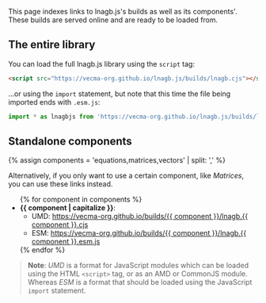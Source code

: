 This page indexes links to lnagb.js's builds as well as its components'. These
builds are served online and are ready to be loaded from.

## The entire library

You can load the full lnagb.js library using the `script` tag:

```html
<script src="https://vecma-org.github.io/lnagb.js/builds/lnagb.cjs"></script>
```

...or using the `import` statement, but note that this time the file being
imported ends with `.esm.js`:

```javascript
import * as lnagbjs from 'https://vecma-org.github.io/lnagb.js/builds/lnagb.esm.js';
```

## Standalone components

{% assign components = 'equations,matrices,vectors' | split: ',' %}

Alternatively, if you only want to use a certain component, like _Matrices_, you
can use these links instead.

<ul>
{% for component in components %}
	<li>
		<b>{{ component | capitalize }}</b>:
		<ul>
			<li>
				UMD: <a href="./{{ component }}/lnagb.{{ component }}.js">
					https://vecma-org.github.io/builds/{{ component }}/lnagb.{{ component }}.cjs
				</a>
			</li>
			<li>
				ESM: <a href="./{{ component }}/lnagb.{{ component }}.esm.js">
					https://vecma-org.github.io/builds/{{ component }}/lnagb.{{ component }}.esm.js
				</a>
			</li>
		</ul>
	</li>
{% endfor %}
</ul>

> **Note**: _UMD_ is a format for JavaScript modules which can be loaded using
> the HTML `<script>` tag, or as an AMD or CommonJS module. Whereas _ESM_ is a
> format that should be loaded using the JavaScript `import` statement.
